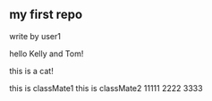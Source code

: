## my first repo

write by user1

hello Kelly and Tom!

this is a cat!

this is classMate1
this is classMate2
11111 2222 3333